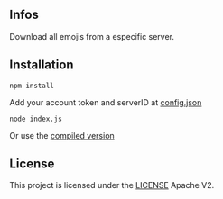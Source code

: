 ## Infos 
Download all emojis from a especific server.

## Installation
```
npm install
```
Add your account token and serverID at [config.json](config.json)
```
node index.js
```

Or use the [compiled version](https://github.com/alphaxdd/discord-server-emojis-downloader/releases)

## License
This project is licensed under the [LICENSE](LICENSE) Apache V2.
